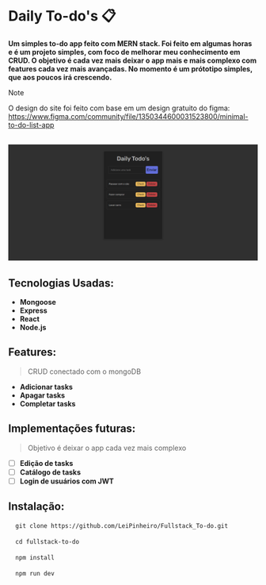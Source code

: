 # Daily To-do's 📋

**Um simples to-do app feito com MERN stack. Foi feito em algumas horas e é um projeto simples, com foco de melhorar meu conhecimento em CRUD. O objetivo é cada vez mais deixar o app mais e mais complexo com features cada vez mais avançadas. No momento é um prótotipo simples, que aos poucos irá crescendo.**
> [!NOTE]
> O design do site foi feito com base em um design gratuito do figma: https://www.figma.com/community/file/1350344600031523800/minimal-to-do-list-app
<br>
<img src='./src/assets/to-do-app.png'>

## Tecnologias Usadas:
-  **Mongoose**
-  **Express**
-  **React**
-  **Node.js**
## Features:
> CRUD conectado com o mongoDB
- **Adicionar tasks**
- **Apagar tasks**
- **Completar tasks**
## Implementações futuras:
> Objetivo é deixar o app cada vez mais complexo
- [ ] **Edição de tasks**
- [ ] **Catálogo de tasks**
- [ ] **Login de usuários com JWT**
## Instalação:
````
  git clone https://github.com/LeiPinheiro/Fullstack_To-do.git

  cd fullstack-to-do

  npm install

  npm run dev
````
